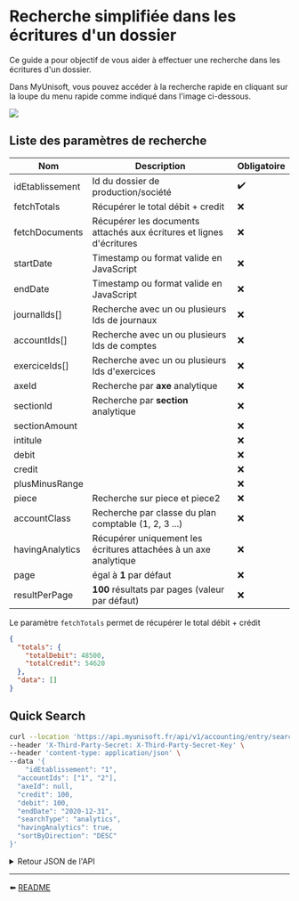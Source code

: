 # Recherche simplifiée dans les écritures d'un dossier

Ce guide a pour objectif de vous aider à effectuer une recherche dans les écritures d'un dossier.

Dans MyUnisoft, vous pouvez accéder à la recherche rapide en cliquant sur la loupe du menu rapide comme indiqué dans l'image ci-dessous.

![](../../../images/quick_search.jpg)

## Liste des paramètres de recherche

| Nom | Description | Obligatoire |
|---|---|---|
|idEtablissement|Id du dossier de production/société|✔️|
|fetchTotals|Récupérer le total débit + credit|❌|
|fetchDocuments|Récupérer les documents attachés aux écritures et lignes d'écritures|❌|
|startDate|Timestamp ou format valide en JavaScript|❌|
|endDate|Timestamp ou format valide en JavaScript|❌|
|journalIds[]|Recherche avec un ou plusieurs Ids de journaux|❌|
|accountIds[]|Recherche avec un ou plusieurs Ids de comptes|❌|
|exerciceIds[]|Recherche avec un ou plusieurs Ids d'exercices|❌|
|axeId|Recherche par **axe** analytique|❌|
|sectionId|Recherche par **section** analytique|❌|
|sectionAmount||❌|
|intitule||❌|
|debit||❌|
|credit||❌|
|plusMinusRange||❌|
|piece|Recherche sur piece et piece2|❌|
|accountClass|Recherche par classe du plan comptable (1, 2, 3 ...)|❌|
|havingAnalytics|Récupérer uniquement les écritures attachées à un axe analytique|❌|
|page|égal à **1** par défaut|❌|
|resultPerPage|**100** résultats par pages (valeur par défaut)|❌|

Le paramètre `fetchTotals` permet de récupérer le total débit + crédit

```json
{
  "totals": {
    "totalDebit": 48500,
    "totalCredit": 54620
  },
  "data": []
}
```

## Quick Search

```bash
curl --location 'https://api.myunisoft.fr/api/v1/accounting/entry/search' \
--header 'X-Third-Party-Secret: X-Third-Party-Secret-Key' \
--header 'content-type: application/json' \
--data '{
	"idEtablissement": "1",
  "accountIds": ["1", "2"],
  "axeId": null,
  "credit": 100,
  "debit": 100,
  "endDate": "2020-12-31",
  "searchType": "analytics",
  "havingAnalytics": true,
  "sortByDirection": "DESC"
}'
```

<details>
  <summary>Retour JSON de l'API</summary>

  ```json
    {
      "data": [
        {
          "ligneEcriture_piece": null,
          "ligneEcriture_piece_2": "0000",
          "ligneEcriture_lettrage": null,
          "ligneEcriture_debit": "0",
          "ligneEcriture_credit": "14.62",
          "journal_code": "20",
          "id_etablissement": "5300",
          "id_ecriture": "46889055",
          "date_comptabilisation": "2020-12-30T23:00:00.000Z",
          "date_piece": "2020-12-30T23:00:00.000Z",
          "id_axe": null,
          "code_axe": null,
          "label_axe": null,
          "id_journal": "128926",
          "intitule_journal": "JOURNAL D' OD",
          "no_compte": "280500",
          "id_compte": "6393513",
          "intitule_ligne": "DOT. AMORT. 12/2020",
          "idligneecriture": "141757599",
          "date_echeance": null,
          "id_exercice": "29623",
          "exercice_date_debut": "2019-12-31T23:00:00.000Z",
          "exercice_date_fin": "2020-12-30T23:00:00.000Z",
          "type_reglement_name": null,
          "type_reglement_abbreviation": null,
          "analytics": null
        },
        // ...
        {
          "ligneEcriture_piece": null,
          "ligneEcriture_piece_2": "0000",
          "ligneEcriture_lettrage": null,
          "ligneEcriture_debit": "2.1",
          "ligneEcriture_credit": "0",
          "journal_code": "20",
          "id_etablissement": "5300",
          "id_ecriture": "46889057",
          "date_comptabilisation": "2020-12-30T23:00:00.000Z",
          "date_piece": "2020-12-30T23:00:00.000Z",
          "id_axe": null,
          "code_axe": null,
          "label_axe": null,
          "id_journal": "128926",
          "intitule_journal": "JOURNAL D' OD",
          "no_compte": "681000",
          "id_compte": "6393510",
          "intitule_ligne": "DOT. AMORT. 12/2020",
          "idligneecriture": "141757603",
          "date_echeance": null,
          "id_exercice": "29623",
          "exercice_date_debut": "2019-12-31T23:00:00.000Z",
          "exercice_date_fin": "2020-12-30T23:00:00.000Z",
          "type_reglement_name": null,
          "type_reglement_abbreviation": null,
          "analytics": null
        }
      ]
    }
  ```
</details>

---

⬅️ [README](../../../../README.md)
